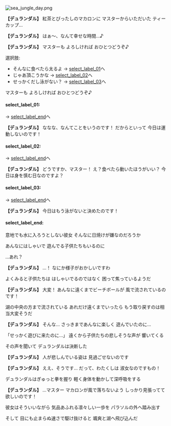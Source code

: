 
![sea_jungle_day.png](../images/backgrounds/sea_jungle_day.png)

**【デュランダル】**
紅茶とぴったしのマカロンに
マスターからいただいた
ティーカップ…

**【デュランダル】**
はぁ～、なんて幸せな時間…♪

**【デュランダル】**
マスターも
よろしければ
おひとつどうぞ♪

選択肢:
- そんなに食べたら太るよ → [select_label_01](#select_label_01)へ
- じゃあ頂こうかな → [select_label_02](#select_label_02)へ
- せっかくだし泳がない？ → [select_label_03](#select_label_03)へ

マスターも
よろしければ
おひとつどうぞ♪

#### select_label_01:
 → [select_label_end](#select_label_end)へ

**【デュランダル】**
ななな、なんてことをいうのです！
だからといって
今日は運動しないのです！

#### select_label_02:
 → [select_label_end](#select_label_end)へ

**【デュランダル】**
どうですか、マスター！
え？食べたら動いたほうがいい？
今日は身を慎む日なのですよ？

#### select_label_03:
 → [select_label_end](#select_label_end)へ

**【デュランダル】**
今日はもう泳がないと決めたのです！

#### select_label_end:

意地でも水に入ろうとしない彼女
そんなに日焼けが嫌なのだろうか

あんなにはしゃいで
遊んでる子供たちもいるのに

…あれ？

**【デュランダル】**
…！
なにか様子がおかしいですわ

よくみると子供たちは
はしゃいでるのではなく
困って焦っているようだ

**【デュランダル】**
大変！
あんなに遠くまでビーチボールが
風で流されているのです！

湖の中央の方まで流されている
あれだけ遠くまでいったら
もう取り戻すのは相当大変そうだ

**【デュランダル】**
そんな…
さっきまであんなに楽しく
遊んでいたのに…

「せっかく遊びに来たのに…」
遠くから子供たちの悲しそうな声が
響いてくる

その声を聞いて
デュランダルは決断した

**【デュランダル】**
人が悲しんでいる姿は
見過ごせないのです

**【デュランダル】**
ええ、そうです…
だって、わたくしは
淑女なのですもの！

デュランダルはぎゅっと拳を握り
軽く身体を動かして深呼吸をする

**【デュランダル】**
…マスター
マカロンが風で落ちないよう
しっかり見張ってて欲しいのです！

彼女はそういいながら
気品あふれる凛々しい一歩を
パラソルの外へ踏み出す

そして
目にも止まらぬ速さで駆け抜けると
颯爽と湖へ飛び込んだ
